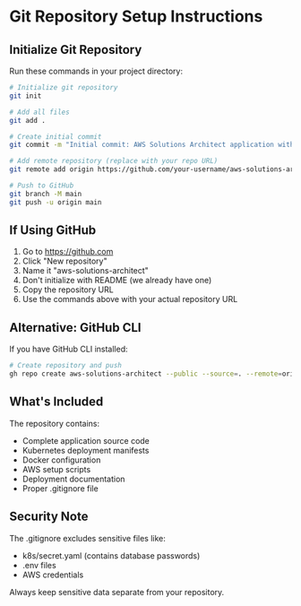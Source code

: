 # Git Repository Setup Instructions

## Initialize Git Repository

Run these commands in your project directory:

```bash
# Initialize git repository
git init

# Add all files
git add .

# Create initial commit
git commit -m "Initial commit: AWS Solutions Architect application with EKS deployment"

# Add remote repository (replace with your repo URL)
git remote add origin https://github.com/your-username/aws-solutions-architect.git

# Push to GitHub
git branch -M main
git push -u origin main
```

## If Using GitHub

1. Go to https://github.com
2. Click "New repository"
3. Name it "aws-solutions-architect"
4. Don't initialize with README (we already have one)
5. Copy the repository URL
6. Use the commands above with your actual repository URL

## Alternative: GitHub CLI

If you have GitHub CLI installed:

```bash
# Create repository and push
gh repo create aws-solutions-architect --public --source=. --remote=origin --push
```

## What's Included

The repository contains:
- Complete application source code
- Kubernetes deployment manifests
- Docker configuration
- AWS setup scripts
- Deployment documentation
- Proper .gitignore file

## Security Note

The .gitignore excludes sensitive files like:
- k8s/secret.yaml (contains database passwords)
- .env files
- AWS credentials

Always keep sensitive data separate from your repository.